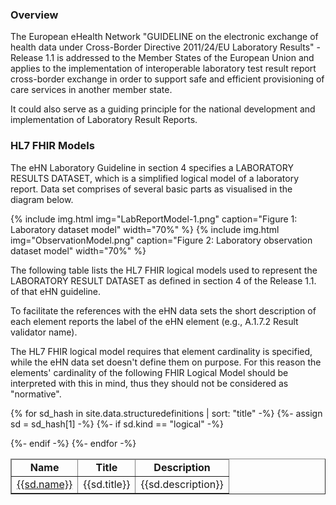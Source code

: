 
### Overview

The European eHealth Network "GUIDELINE on the electronic exchange of health data under
Cross-Border Directive 2011/24/EU Laboratory Results" - Release 1.1 is addressed to the Member States of the European Union and applies to the implementation of interoperable laboratory test result report cross-border exchange in order to support safe and efficient provisioning of care services in another member state.

It could also serve as a guiding principle for the national development and implementation of Laboratory Result Reports.

### HL7 FHIR Models

The eHN Laboratory Guideline in section 4 specifies a LABORATORY RESULTS DATASET, which is a simplified logical model of a laboratory report. Data set comprises of several basic parts as visualised in the diagram below.

<!-- {% include img.html img="LabReportModel.png" caption="Figure 1: Laboratory dataset model (option 1)" width="70%" %} -->
{% include img.html img="LabReportModel-1.png" caption="Figure 1: Laboratory dataset model" width="70%" %}
{% include img.html img="ObservationModel.png" caption="Figure 2: Laboratory observation dataset model" width="70%" %}

The following table lists the HL7 FHIR logical models used to represent the LABORATORY RESULT DATASET as defined in section 4 of the Release 1.1. of that eHN guideline.

To facilitate the references with the eHN data sets the short description of each element reports the label of the eHN element (e.g., A.1.7.2 Result validator name).

The HL7 FHIR logical model requires that element cardinality is specified, while the eHN data set doesn't define them on purpose. For this reason the elements' cardinality of the following FHIR Logical Model should be interpreted with this in mind, thus they should not be considered as "normative".


<table  style="border-collapse: collapse; width: 100%" border="1" >
<thead>
<tr style="text-align: center;">
<td><strong>Name</strong></td>
<td><strong>Title</strong></td>
<td><strong>Description</strong></td>
</tr>
</thead>
<tbody>

{% for sd_hash in site.data.structuredefinitions | sort: "title" -%}
  {%- assign sd = sd_hash[1] -%}
  {%- if sd.kind  == "logical" -%}
  <tr><td><a href="{{sd.path}}">{{sd.name}}</a></td><td>{{sd.title}}</td><td>{{sd.description}}</td></tr>
  {%- endif -%}
{%- endfor -%}

</tbody>
</table>